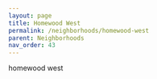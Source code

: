 ```yaml
---
layout: page
title: Homewood West
permalink: /neighborhoods/homewood-west
parent: Neighborhoods
nav_order: 43
---
```


homewood west